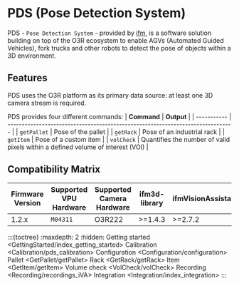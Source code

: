 # PDS (Pose Detection System)

PDS - `Pose Detection System` - provided by [ifm](https://www.ifm.com), is a software solution building on top of the O3R ecosystem to enable AGVs (Automated Guided Vehicles), fork trucks and other robots to detect the pose of objects within a 3D environment.

## Features

PDS uses the O3R platform as its primary data source: at least one 3D camera stream is required.

PDS provides four different commands:
| **Command** | **Output**                                                                      |
| ----------- | ------------------------------------------------------------------------------- |
| `getPallet` | Pose of the pallet                                                              |
| `getRack`   | Pose of an industrial rack                                                      |
| `getItem`   | Pose of a custom item                                                           |
| `volCheck`  | Quantifies the number of valid pixels within a defined volume of interest (VOI) |


## Compatibility Matrix

| Firmware Version | Supported VPU Hardware | Supported Camera Hardware | ifm3d-library | ifmVisionAssistant |
| ---------------- | ---------------------- | ------------------------- | ------------- | ------------------ |
| 1.2.x            | `M04311`               | O3R222                    | >=1.4.3       | >=2.7.2            |

:::{toctree}
    :maxdepth: 2
    :hidden:
Getting started <GettingStarted/index_getting_started>
Calibration <Calibration/pds_calibration>
Configuration <Configuration/configuration>
Pallet <GetPallet/getPallet>
Rack <GetRack/getRack>
Item <GetItem/getItem>
Volume check <VolCheck/volCheck>
Recording <Recording/recordings_iVA>
Integration <Integration/index_integration>
:::